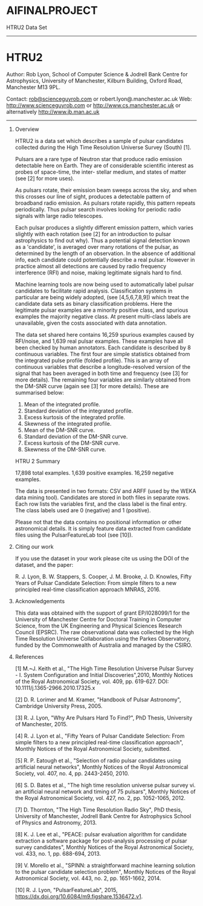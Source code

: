 # AIFINALPROJECT
HTRU2 Data Set
******************************************************************************************

# HTRU2

Author: Rob Lyon, School of Computer Science & Jodrell Bank Centre for Astrophysics,
		University of Manchester, Kilburn Building, Oxford Road, Manchester M13 9PL.

Contact:	rob@scienceguyrob.com or robert.lyon@.manchester.ac.uk
Web:		http://www.scienceguyrob.com or http://www.cs.manchester.ac.uk
			or alternatively http://www.jb.man.ac.uk
******************************************************************************************

1. Overview

	HTRU2 is a data set which describes a sample of pulsar candidates collected during the
	High Time Resolution Universe Survey (South) [1]. 
	
	Pulsars are a rare type of Neutron star that produce radio emission detectable here on
	Earth. They are of considerable scientific interest as probes of space-time, the inter-
	stellar medium, and states of matter (see [2] for more uses). 
	
	As pulsars rotate, their emission beam sweeps across the sky, and when this crosses
	our line of sight, produces a detectable pattern of broadband radio emission. As pulsars
	rotate rapidly, this pattern repeats periodically. Thus pulsar search involves looking
	for periodic radio signals with large radio telescopes.
	
	Each pulsar produces a slightly different emission pattern, which varies slightly with each
	rotation (see [2] for an introduction to pulsar astrophysics to find out why). Thus a 
	potential signal detection known as a 'candidate', is averaged over many rotations of the
	pulsar, as determined by the length of an observation. In the absence of additional info,
	each candidate could potentially describe a real pulsar. However in practice almost all
	detections are caused by radio frequency interference (RFI) and noise, making legitimate
	signals hard to find.
	
	Machine learning tools are now being used to automatically label pulsar candidates to
	facilitate rapid analysis. Classification systems in particular are being widely adopted,
	(see [4,5,6,7,8,9]) which treat the candidate data sets  as binary classification problems.
	Here the legitimate pulsar examples are a minority positive class, and spurious examples
	the majority negative class. At present multi-class labels are unavailable, given the
	costs associated with data annotation.
	
	The data set shared here contains 16,259 spurious examples caused by RFI/noise, and 1,639
	real pulsar examples. These examples have all been checked by human annotators. Each
	candidate is described by 8 continuous variables. The first four are simple statistics
	obtained from the integrated pulse profile (folded profile). This is an array of continuous
	variables that describe a longitude-resolved version of the signal that has been averaged
	in both time and frequency (see [3] for more details). The remaining four variables are
	similarly obtained from the DM-SNR curve (again see [3] for more details). These are 
	summarised below:
	
	1. Mean of the integrated profile.
	2. Standard deviation of the integrated profile.
	3. Excess kurtosis of the integrated profile.
	4. Skewness of the integrated profile.
	5. Mean of the DM-SNR curve.
	6. Standard deviation of the DM-SNR curve.
	7. Excess kurtosis of the DM-SNR curve.
	8. Skewness of the DM-SNR curve.
	
	HTRU 2 Summary
	
	17,898 total examples.
	1,639 positive examples.
	16,259 negative examples.
	
	
	The data is presented in two formats: CSV and ARFF (used by the WEKA data mining tool).
	Candidates are stored in both files in separate rows. Each row lists the variables first,
	and the class label is the final entry. The class labels used are 0 (negative) and 1 
	(positive).
	
	Please not that the data contains no positional information or other astronomical details. It is 
	simply feature data extracted from candidate files using the PulsarFeatureLab tool (see [10]).

2. Citing our work	
	
	If you use the dataset in your work please cite us using the DOI of the dataset, and the paper:
	
	R. J. Lyon, B. W. Stappers, S. Cooper, J. M. Brooke, J. D. Knowles, Fifty Years of Pulsar
	Candidate Selection: From simple filters to a new principled real-time classification approach
	MNRAS, 2016.
	
3. Acknowledgements

	This data was obtained with the support of grant EP/I028099/1 for the University of Manchester 
	Centre for Doctoral Training in Computer Science, from the UK Engineering and Physical Sciences
	Research Council (EPSRC). The raw observational data was collected by the High Time Resolution
	Universe Collaboration using the Parkes Observatory, funded by the Commonwealth of Australia and
	managed by the CSIRO.
	
4. References

	[1] M.~J. Keith et al., "The High Time Resolution Universe Pulsar Survey - I. System Configuration 
	    and Initial Discoveries",2010, Monthly Notices of the Royal Astronomical Society, vol. 409,
	    pp. 619-627. DOI: 10.1111/j.1365-2966.2010.17325.x
	
	[2] D. R. Lorimer and M. Kramer, "Handbook of Pulsar Astronomy", Cambridge University Press, 2005.
	
	[3] R. J. Lyon, "Why Are Pulsars Hard To Find?", PhD Thesis, University of Manchester, 2015.
	
	[4] R. J. Lyon et al., "Fifty Years of Pulsar Candidate Selection: From simple filters to a new
		principled real-time classification approach", Monthly Notices of the Royal Astronomical Society,
		submitted.
		
	[5] R. P. Eatough et al., "Selection of radio pulsar candidates using artificial neural networks",
		Monthly Notices of the Royal Astronomical Society, vol. 407, no. 4, pp. 2443-2450, 2010.
		
	[6] S. D. Bates et al., "The high time resolution universe pulsar survey vi. an artificial neural
		network and timing of 75 pulsars", Monthly Notices of the Royal Astronomical Society, vol. 427,
		no. 2, pp. 1052-1065, 2012.

	[7] D. Thornton, "The High Time Resolution Radio Sky", PhD thesis, University of Manchester,
		Jodrell Bank Centre for Astrophysics School of Physics and Astronomy, 2013.
		
	[8] K. J. Lee et al., "PEACE: pulsar evaluation algorithm for candidate extraction a software package
		for post-analysis processing of pulsar survey candidates", Monthly Notices of the Royal Astronomical
		Society, vol. 433, no. 1, pp. 688-694, 2013.
		
	[9] V. Morello et al., "SPINN: a straightforward machine learning solution to the pulsar candidate
		selection problem", Monthly Notices of the Royal Astronomical Society, vol. 443, no. 2,
		pp. 1651-1662, 2014.
		
	[10] R. J. Lyon, "PulsarFeatureLab", 2015, https://dx.doi.org/10.6084/m9.figshare.1536472.v1.
